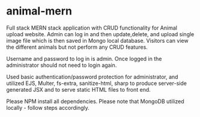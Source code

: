 # animal-mern

Full stack MERN stack application with CRUD functionality for Animal upload website. 
Admin can log in and then update,delete, and upload single image file which is then saved in Mongo local database. Visitors can view the different animals but not perform any CRUD features. 

Username and password to log in is admin. Once logged in the administrator should not need to login again. 

Used basic authentication/password protection for administrator, and utilized EJS, Multer, fs-extra, sanitize-html, sharp to produce server-side generated JSX and to serve static HTML files to front end. 

Please NPM install all dependencies. 
Please note that MongoDB utilized locally - follow steps accordingly. 
